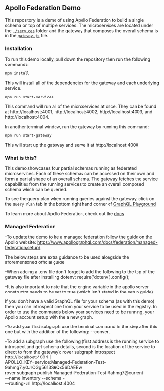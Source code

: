 ## Apollo Federation Demo

This repository is a demo of using Apollo Federation to build a single schema on top of multiple services. The microservices are located under the [`./services`](./services/) folder and the gateway that composes the overall schema is in the [`gateway.js`](./gateway.js) file.

### Installation

To run this demo locally, pull down the repository then run the following commands:

```sh
npm install
```

This will install all of the dependencies for the gateway and each underlying service.

```sh
npm run start-services
```

This command will run all of the microservices at once. They can be found at http://localhost:4001, http://localhost:4002, http://localhost:4003, and http://localhost:4004.

In another terminal window, run the gateway by running this command:

```sh
npm run start-gateway
```

This will start up the gateway and serve it at http://localhost:4000

### What is this?

This demo showcases four partial schemas running as federated microservices. Each of these schemas can be accessed on their own and form a partial shape of an overall schema. The gateway fetches the service capabilities from the running services to create an overall composed schema which can be queried. 

To see the query plan when running queries against the gateway, click on the `Query Plan` tab in the bottom right hand corner of [GraphQL Playground](http://localhost:4000)

To learn more about Apollo Federation, check out the [docs](https://www.apollographql.com/docs/apollo-server/federation/introduction)


### Managed Federation
-To update the demo to be a managed federation follow the guide on the Apollo website:
https://www.apollographql.com/docs/federation/managed-federation/setup/

The below steps are extra guidance to be used alongside the aforementioned official guide

-When adding a .env file don't forget to add the following to the top of the gateway file after installing dotenv:
require('dotenv').config();

-It is also important to note that the engine variable in the apollo server constructor needs to be set to true (which isn't stated in the setup guide)

If you don't have a valid GraphQL file for your schema (as with this demo) then you can introspect one from your service to be used in the registry. In order to use the commands below your services need to be running, your Apollo account setup with the a new graph.

  -To add your first subgraph use the terminal command in the step after this one but with the addition   of the following:
      --convert

  -To add a subgraph use the following (first address is the running service to introspect and get  schema details, second is the location of the service to direct to from the gateway):
      rover subgraph introspect \
        http://localhost:4004 | \
        APOLLO_KEY=service:Managed-Federation-Test-9ahmg7:yGJrCGg5613S6Qx56DAEEw \
        rover subgraph publish Managed-Federation-Test-9ahmg7@current \
        --name inventory --schema - \
        --routing-url http://localhost:4004